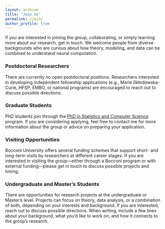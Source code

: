 ```yaml
---
layout: archive
title: "Join Us"
permalink: /join/
author_profile: true
---
```


If you are interested in joining the group, collaborating, or simply learning more about our research, get in touch. We welcome people from diverse backgrounds who are curious about how theory, modeling, and data can be combined to understand neural computation.
### Postdoctoral Researchers
There are currently no open postdoctoral positions. Researchers interested in developing independent fellowship applications (e.g., Marie Skłodowska-Curie, HFSP, EMBO, or national programs) are encouraged to reach out to discuss possible directions. 
### Graduate Students
PhD students join through the [PhD in Statistics and Computer Science](https://www.unibocconi.it/en/programs/phd/phd-statistics-and-computer-science) program. If you are considering applying, feel free to contact me for more information about the group or advice on preparing your application.
### Visiting Opportunities
Bocconi University offers several funding schemes that support short- and long-term visits by researchers at different career stages. If you are interested in visiting the group—either through a Bocconi program or with external funding—please get in touch to discuss possible projects and timing. 
### Undergraduate and Master’s Students
There are opportunities for research projects at the undergraduate or Master’s level. Projects can focus on theory, data analysis, or a combination of both, depending on your interests and background. If you are interested, reach out to discuss possible directions. When writing, include a few lines about your background, what you’d like to work on, and how it connects to the group’s research.
